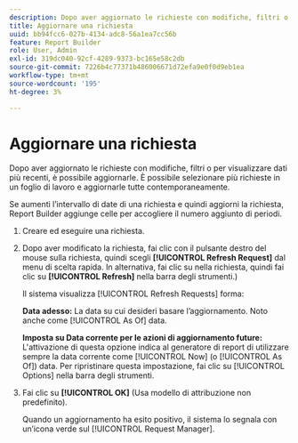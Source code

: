 ```yaml
---
description: Dopo aver aggiornato le richieste con modifiche, filtri o per visualizzare dati più recenti, è possibile aggiornarle. È possibile selezionare più richieste in un foglio di lavoro e aggiornarle tutte contemporaneamente.
title: Aggiornare una richiesta
uuid: bb94fcc6-027b-4134-adc8-56a1ea7cc56b
feature: Report Builder
role: User, Admin
exl-id: 319dc040-92cf-4289-9373-bc165e58c2db
source-git-commit: 7226b4c77371b486006671d72efa9e0f0d9eb1ea
workflow-type: tm+mt
source-wordcount: '195'
ht-degree: 3%

---
```


# Aggiornare una richiesta

Dopo aver aggiornato le richieste con modifiche, filtri o per visualizzare dati più recenti, è possibile aggiornarle. È possibile selezionare più richieste in un foglio di lavoro e aggiornarle tutte contemporaneamente.

Se aumenti l’intervallo di date di una richiesta e quindi aggiorni la richiesta, Report Builder aggiunge celle per accogliere il numero aggiunto di periodi.

1. Creare ed eseguire una richiesta.
1. Dopo aver modificato la richiesta, fai clic con il pulsante destro del mouse sulla richiesta, quindi scegli **[!UICONTROL Refresh Request]** dal menu di scelta rapida. In alternativa, fai clic su nella richiesta, quindi fai clic su **[!UICONTROL Refresh]** nella barra degli strumenti.)

   Il sistema visualizza [!UICONTROL Refresh Requests] forma:

   **Data adesso:** La data su cui desideri basare l’aggiornamento. Noto anche come [!UICONTROL As Of] data.

   **Imposta su Data corrente per le azioni di aggiornamento future:** L&#39;attivazione di questa opzione indica al generatore di report di utilizzare sempre la data corrente come [!UICONTROL Now] (o [!UICONTROL As Of]) data. Per ripristinare questa impostazione, fai clic su [!UICONTROL Options] nella barra degli strumenti.
1. Fai clic su **[!UICONTROL OK]** (Usa modello di attribuzione non predefinito).

   Quando un aggiornamento ha esito positivo, il sistema lo segnala con un’icona verde sul [!UICONTROL Request Manager].
